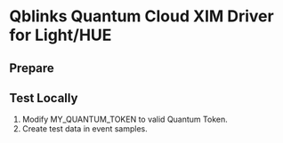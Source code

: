 # Qblinks Quantum Cloud XIM Driver for Light/HUE

## Prepare

## Test Locally

1. Modify MY_QUANTUM_TOKEN to valid Quantum Token.
1. Create test data in event samples.
